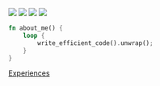 [![](https://github-readme-stats.vercel.app/api/top-langs?username=davidzeng0&theme=omni&hide_border=true&layout=compact&langs_count=8&border_radius=0&bg_color=00000000#gh-dark-mode-only)](https://github-readme-stats.vercel.app/api/top-langs?username=davidzeng0&theme=omni&hide_border=true&layout=compact&langs_count=8&border_radius=0&bg_color=00000000#gh-dark-mode-only)
[![](https://github-readme-stats.vercel.app/api/top-langs?username=davidzeng0&theme=vue&hide_border=true&layout=compact&langs_count=8&border_radius=0&bg_color=00000000#gh-light-mode-only)](https://github-readme-stats.vercel.app/api/top-langs?username=davidzeng0&theme=vue&hide_border=true&layout=compact&langs_count=8&border_radius=0&bg_color=00000000#gh-light-mode-only)
[![](https://github-readme-stats.vercel.app/api/wakatime?username=1968d10b-1bd4-4524-ae37-38412fcd43c8&langs_count=8&display_format=percent&layout=compact&theme=omni&hide_border=true&border_radius=0&bg_color=00000000#gh-dark-mode-only)](https://github-readme-stats.vercel.app/api/wakatime?username=1968d10b-1bd4-4524-ae37-38412fcd43c8&langs_count=8&display_format=percent&layout=compact&theme=omni&hide_border=true&border_radius=0&bg_color=00000000#gh-dark-mode-only)
[![](https://github-readme-stats.vercel.app/api/wakatime?username=1968d10b-1bd4-4524-ae37-38412fcd43c8&langs_count=8&display_format=percent&layout=compact&theme=vue&hide_border=true&border_radius=0&bg_color=00000000#gh-light-mode-only)](https://github-readme-stats.vercel.app/api/wakatime?username=1968d10b-1bd4-4524-ae37-38412fcd43c8&langs_count=8&display_format=percent&layout=compact&theme=vue&hide_border=true&border_radius=0&bg_color=00000000#gh-light-mode-only)

```rust
fn about_me() {
    loop {
        write_efficient_code().unwrap();
    }
}
```

[Experiences](experiences.md)
